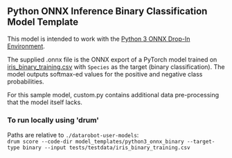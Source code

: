 ## Python ONNX Inference Binary Classification Model Template


This model is intended to work with the [Python 3 ONNX Drop-In Environment](../../public_dropin_environments/python3_onnx/).

The supplied .onnx file is the ONNX export of a PyTorch model trained on [iris_binary_training.csv](../../tests/testdata/iris_binary_training.csv)
with `Species` as the target (binary classification). The model outputs softmax-ed values for the positive and negative class probabilities.

For this sample model, custom.py contains additional data pre-processing that the model itself lacks.


### To run locally using 'drum'
Paths are relative to `./datarobot-user-models`:   
`drum score --code-dir model_templates/python3_onnx_binary --target-type binary --input tests/testdata/iris_binary_training.csv`